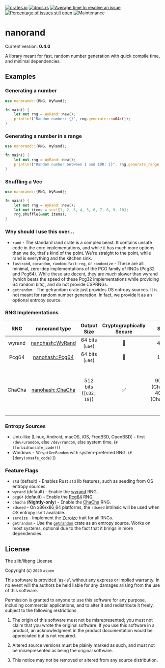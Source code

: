  [![crates.io](https://img.shields.io/crates/v/nanorand.svg)](https://crates.io/crates/nanorand) [![docs.rs](https://docs.rs/nanorand/badge.svg)](https://docs.rs/nanorand) [![Average time to resolve an issue](https://isitmaintained.com/badge/resolution/aspenluxxxy/nanorand-rs.svg)](https://isitmaintained.com/project/aspenluxxxy/nanorand-rs "Average time to resolve an issue")
[![Percentage of issues still open](https://isitmaintained.com/badge/open/aspenluxxxy/nanorand-rs.svg)](https://isitmaintained.com/project/aspenluxxxy/nanorand-rs "Percentage of issues still open")
![Maintenance](https://img.shields.io/badge/maintenance-activly--developed-brightgreen.svg)

# nanorand

Current version: **0.4.0**

A library meant for fast, random number generation with quick compile time, and minimal dependencies.

## Examples
### Generating a number
```rs
use nanorand::{RNG, WyRand};

fn main() {
    let mut rng = WyRand::new();
    println!("Random number: {}", rng.generate::<u64>());
}
```
### Generating a number in a range
```rs
use nanorand::{RNG, WyRand};

fn main() {
    let mut rng = WyRand::new();
    println!("Random number between 1 and 100: {}", rng.generate_range::<u64>(1, 100));
}
```
### Shuffling a Vec
```rs
use nanorand::{RNG, WyRand};

fn main() {
    let mut rng = WyRand::new();
    let mut items = vec![1, 2, 3, 4, 5, 6, 7, 8, 9, 10];
    rng.shuffle(&mut items);
}
```

### Why should I use this over...

* `rand` - The standard rand crate is a complex beast. It contains unsafe code in the core implementations, and while it has much more options than we do, that's kind of the point. We're straight to the point, while rand is everything and the kitchen sink.
* `fastrand`, `oorandom`, `random-fast-rng`, or `randomize` - These are all minimal, zero-dep implementations of the PCG family of RNGs (Pcg32 and Pcg64). While these are decent, they are _much_ slower than wyrand (which beats the speed of these Pcg32 implementations while providing 64 random bits), and do not provide CSPRNGs.
* `getrandom` - The getrandom crate just provides OS entropy sources. It is not meant for random number generation. In fact, we provide it as an optional entropy source.

### RNG Implementations

**RNG**|**nanorand type**|**Output Size**|**Cryptographically Secure**|**Speed**|**Notes**|**Original Implementation**
:-----:|:-----:|:-----:|:-----:|:-----:|:-----:|:-----:
wyrand|[nanohash::WyRand](rand/wyrand/struct.WyRand.html)|64 bits (`u64`)|🚫|4 GB/s||https://github.com/lemire/testingRNG/blob/master/source/wyrand.h
Pcg64|[nanohash::Pcg64](rand/pcg64/struct.Pcg64.html)|64 bits (`u64`)|🚫|1 GB/s||https://github.com/rkern/pcg64
ChaCha|[nanohash::ChaCha](rand/chacha/struct.ChaCha.html)|512 bits (`[u32; 16]`)|✅|90 MB/s (ChaCha8), 40 MB/s (ChaCha20)|Currently only works in **Nightly** Rust, will work with Stable 1.47 (see [rust#74060](https://github.com/rust-lang/rust/pull/74060))|https://cr.yp.to/chacha.html

### Entropy Sources

* Unix-like (Linux, Android, macOS, iOS, FreeBSD, OpenBSD) - first `/dev/urandom`, else `/dev/random`, else system time. (`#[forbid(unsafe_code)]`)
* Windows - `BCryptGenRandom` with system-preferred RNG. (`#[deny(unsafe_code)]`)

### Feature Flags

* `std` (default) - Enables Rust `std` lib features, such as seeding from OS entropy sources.
* `wyrand` (default) - Enable the [wyrand](rand/wyrand/struct.WyRand.html) RNG.
* `pcg64` (default) - Enable the [Pcg64](rand/pcg64/struct.Pcg64.html)  RNG.
* `chacha` (**Nightly-only**) - Enable the [ChaCha](rand/chacha/struct.ChaCha.html) RNG.
* `rdseed` - On x86/x86_64 platforms, the `rdseed` intrinsic will be used when OS entropy isn't available.
* `zeroize` - Implement the [Zeroize](https://crates.io/crates/zeroize) trait for all RNGs.
* `getrandom` - Use the [`getrandom`](https://crates.io/crates/getrandom) crate as an entropy source.
Works on most systems, optional due to the fact that it brings in more dependencies.

## License

The zlib/libpng License

Copyright (c) `2020` `aspen`

This software is provided 'as-is', without any express or implied warranty. In
no event will the authors be held liable for any damages arising from the use of
this software.

Permission is granted to anyone to use this software for any purpose, including
commercial applications, and to alter it and redistribute it freely, subject to
the following restrictions:

1.  The origin of this software must not be misrepresented; you must not claim
    that you wrote the original software. If you use this software in a product,
    an acknowledgment in the product documentation would be appreciated but is
    not required.

2.  Altered source versions must be plainly marked as such, and must not be
    misrepresented as being the original software.

3.  This notice may not be removed or altered from any source distribution.
